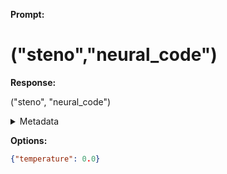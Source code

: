 **Prompt:**
# ("steno","neural_code")

**Response:**


("steno", "neural_code")

<details><summary>Metadata</summary>

- Duration: 602 ms
- Datetime: 2023-11-04T10:12:21.976294
- Model: gpt-3.5-turbo-instruct

</details>

**Options:**
```json
{"temperature": 0.0}
```

